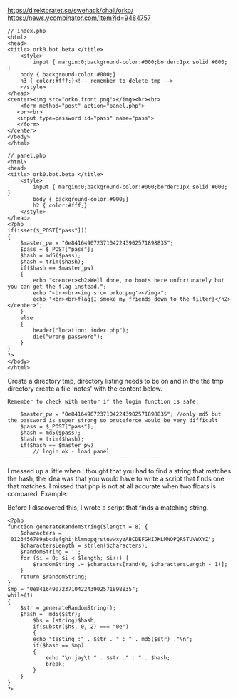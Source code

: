 https://direktoratet.se/swehack/chall/orko/ 
https://news.ycombinator.com/item?id=9484757
```
// index.php
<html>
<head>
<title> ork0.bot.beta </title>
    <style> 
        input { margin:0;background-color:#000;border:1px solid #000; }
	body { background-color:#000;}
	h3 { color:#fff;}<!-- remember to delete tmp -->
    </style>  
</head>
<center><img src="orko.front.png"></img><br><br>
    <form method="post" action="panel.php"> 
   <br><br>  
   <input type=password id="pass" name="pass">
   </form>
</center>
</body>
</html>
```

```
// panel.php
<html>
<head>
<title> ork0.bot.beta </title>
    <style> 
        input { margin:0;background-color:#000;border:1px solid #000; }
        body { background-color:#000;}
        h2 { color:#fff;}
    </style>  
</head>
<?php
if(isset($_POST["pass"]))
{
	$master_pw = "0e841649072371042243902571898835"; 
	$pass = $_POST["pass"];
	$hash = md5($pass);
	$hash = trim($hash);
	if($hash == $master_pw)
	{
		echo "<center><h2>Well done, no boots here unfortunately but you can get the flag instead.";
		echo "<br><br><img src='orko.png'></img>";
		echo "<br><br>flag{I_smoke_my_friends_down_to_the_filter}</h2></center>";
	}
	else
	{
		header("location: index.php");
		die("wrong password");	
	}       
}
?>
</body>
</html>
```

Create a directory tmp, directory listing needs to be on and in the the tmp directory create a file 'notes' with the content below.

```
Remember to check with mentor if the login function is safe:

	$master_pw = "0e841649072371042243902571898835"; //only md5 but the password is super strong so bruteforce would be very difficult
	$pass = $_POST["pass"];
	$hash = md5($pass);
	$hash = trim($hash);
	if($hash == $master_pw)
		// login ok - load panel
--------------------------------------------------
```

I messed up a little when I thought that you had to find a string that matches the hash, the idea was that you would have to write a script that finds one that matches. I missed that php is not at all accurate when two floats is compared.
Example: <?php if("0e15" == md5('QNKCDZO')) echo "same"; ?>

Before I discovered this, I wrote a script that finds a matching string.

```
<?php
function generateRandomString($length = 8) {
    $characters = '0123456789abcdefghijklmnopqrstuvwxyzABCDEFGHIJKLMNOPQRSTUVWXYZ';
    $charactersLength = strlen($characters);
    $randomString = '';
    for ($i = 0; $i < $length; $i++) {
        $randomString .= $characters[rand(0, $charactersLength - 1)];
    }
    return $randomString;
}
$mp = "0e841649072371042243902571898835";
while(1)
{
	$str = generateRandomString();
	$hash =  md5($str);
        $hs = (string)$hash;
        if(substr($hs, 0, 2) === "0e")
        {
		echo "testing :" . $str . " : " . md5($str) ."\n";
		if($hash == $mp)
		{
			echo "\n jay\t " . $str ." : " . $hash;
			break;
		}	
	}
}
?>
```
